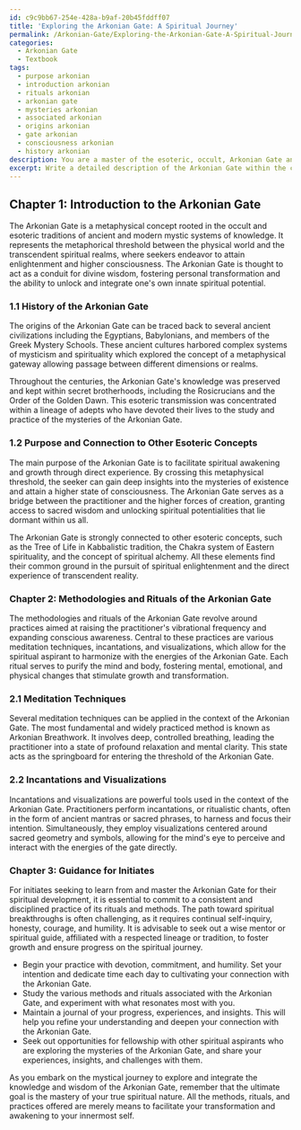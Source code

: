 ```yaml
---
id: c9c9bb67-254e-428a-b9af-20b45fddff07
title: 'Exploring the Arkonian Gate: A Spiritual Journey'
permalink: /Arkonian-Gate/Exploring-the-Arkonian-Gate-A-Spiritual-Journey/
categories:
  - Arkonian Gate
  - Textbook
tags:
  - purpose arkonian
  - introduction arkonian
  - rituals arkonian
  - arkonian gate
  - mysteries arkonian
  - associated arkonian
  - origins arkonian
  - gate arkonian
  - consciousness arkonian
  - history arkonian
description: You are a master of the esoteric, occult, Arkonian Gate and education, you have written many textbooks on the subject in ways that provide students with rich and deep understanding of the subject. You are being asked to write textbook-like sections on a topic and you do it with full context, explainability, and reliability in accuracy to the true facts of the topic at hand, in a textbook style that a student would easily be able to learn from, in a rich, engaging, and contextual way. Always include relevant context (such as formulas and history), related concepts, and in a way that someone can gain deep insights from.
excerpt: Write a detailed description of the Arkonian Gate within the context of occult studies. Include its history, purpose, and connection to other esoteric concepts, as well as the methodologies and rituals involved in accessing its mysteries. Provide guidance to initiates seeking to learn from and master the Arkonian Gate for their spiritual development.
---
```

## Chapter 1: Introduction to the Arkonian Gate

The Arkonian Gate is a metaphysical concept rooted in the occult and esoteric traditions of ancient and modern mystic systems of knowledge. It represents the metaphorical threshold between the physical world and the transcendent spiritual realms, where seekers endeavor to attain enlightenment and higher consciousness. The Arkonian Gate is thought to act as a conduit for divine wisdom, fostering personal transformation and the ability to unlock and integrate one's own innate spiritual potential.

### 1.1 History of the Arkonian Gate

The origins of the Arkonian Gate can be traced back to several ancient civilizations including the Egyptians, Babylonians, and members of the Greek Mystery Schools. These ancient cultures harbored complex systems of mysticism and spirituality which explored the concept of a metaphysical gateway allowing passage between different dimensions or realms.

Throughout the centuries, the Arkonian Gate's knowledge was preserved and kept within secret brotherhoods, including the Rosicrucians and the Order of the Golden Dawn. This esoteric transmission was concentrated within a lineage of adepts who have devoted their lives to the study and practice of the mysteries of the Arkonian Gate.

### 1.2 Purpose and Connection to Other Esoteric Concepts

The main purpose of the Arkonian Gate is to facilitate spiritual awakening and growth through direct experience. By crossing this metaphysical threshold, the seeker can gain deep insights into the mysteries of existence and attain a higher state of consciousness. The Arkonian Gate serves as a bridge between the practitioner and the higher forces of creation, granting access to sacred wisdom and unlocking spiritual potentialities that lie dormant within us all.

The Arkonian Gate is strongly connected to other esoteric concepts, such as the Tree of Life in Kabbalistic tradition, the Chakra system of Eastern spirituality, and the concept of spiritual alchemy. All these elements find their common ground in the pursuit of spiritual enlightenment and the direct experience of transcendent reality.

### Chapter 2: Methodologies and Rituals of the Arkonian Gate

The methodologies and rituals of the Arkonian Gate revolve around practices aimed at raising the practitioner's vibrational frequency and expanding conscious awareness. Central to these practices are various meditation techniques, incantations, and visualizations, which allow for the spiritual aspirant to harmonize with the energies of the Arkonian Gate. Each ritual serves to purify the mind and body, fostering mental, emotional, and physical changes that stimulate growth and transformation.

### 2.1 Meditation Techniques

Several meditation techniques can be applied in the context of the Arkonian Gate. The most fundamental and widely practiced method is known as Arkonian Breathwork. It involves deep, controlled breathing, leading the practitioner into a state of profound relaxation and mental clarity. This state acts as the springboard for entering the threshold of the Arkonian Gate.

### 2.2 Incantations and Visualizations

Incantations and visualizations are powerful tools used in the context of the Arkonian Gate. Practitioners perform incantations, or ritualistic chants, often in the form of ancient mantras or sacred phrases, to harness and focus their intention. Simultaneously, they employ visualizations centered around sacred geometry and symbols, allowing for the mind's eye to perceive and interact with the energies of the gate directly.

### Chapter 3: Guidance for Initiates

For initiates seeking to learn from and master the Arkonian Gate for their spiritual development, it is essential to commit to a consistent and disciplined practice of its rituals and methods. The path toward spiritual breakthroughs is often challenging, as it requires continual self-inquiry, honesty, courage, and humility. It is advisable to seek out a wise mentor or spiritual guide, affiliated with a respected lineage or tradition, to foster growth and ensure progress on the spiritual journey.

- Begin your practice with devotion, commitment, and humility. Set your intention and dedicate time each day to cultivating your connection with the Arkonian Gate.
- Study the various methods and rituals associated with the Arkonian Gate, and experiment with what resonates most with you.
- Maintain a journal of your progress, experiences, and insights. This will help you refine your understanding and deepen your connection with the Arkonian Gate.
- Seek out opportunities for fellowship with other spiritual aspirants who are exploring the mysteries of the Arkonian Gate, and share your experiences, insights, and challenges with them.

As you embark on the mystical journey to explore and integrate the knowledge and wisdom of the Arkonian Gate, remember that the ultimate goal is the mastery of your true spiritual nature. All the methods, rituals, and practices offered are merely means to facilitate your transformation and awakening to your innermost self.
